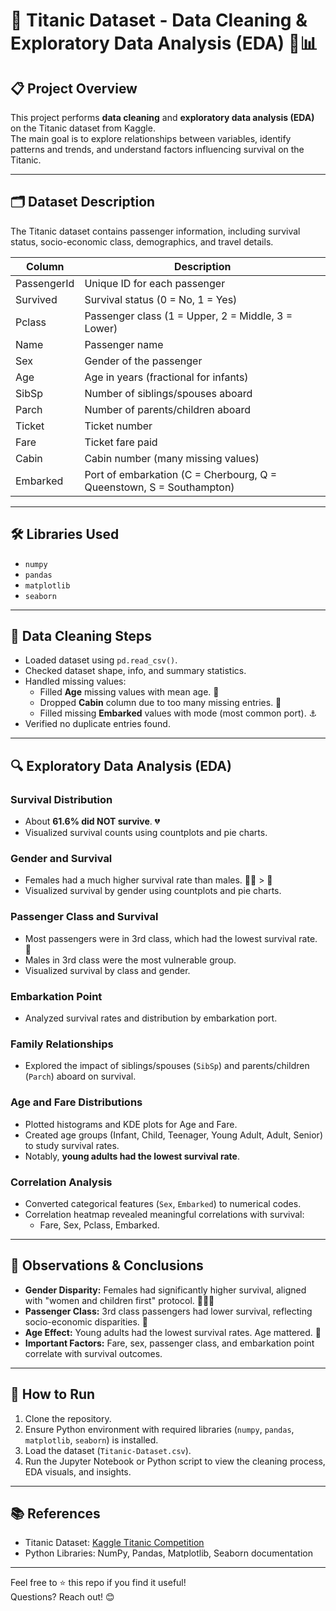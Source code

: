 # 🚢 Titanic Dataset - Data Cleaning & Exploratory Data Analysis (EDA) 🧹📊

## 📋 Project Overview
This project performs **data cleaning** and **exploratory data analysis (EDA)** on the Titanic dataset from Kaggle.  
The main goal is to explore relationships between variables, identify patterns and trends, and understand factors influencing survival on the Titanic.

---

## 🗂 Dataset Description
The Titanic dataset contains passenger information, including survival status, socio-economic class, demographics, and travel details.

| Column       | Description                                          |
|--------------|------------------------------------------------------|
| PassengerId  | Unique ID for each passenger                         |
| Survived     | Survival status (0 = No, 1 = Yes)                   |
| Pclass       | Passenger class (1 = Upper, 2 = Middle, 3 = Lower)  |
| Name         | Passenger name                                       |
| Sex          | Gender of the passenger                              |
| Age          | Age in years (fractional for infants)               |
| SibSp        | Number of siblings/spouses aboard                    |
| Parch        | Number of parents/children aboard                    |
| Ticket       | Ticket number                                       |
| Fare         | Ticket fare paid                                    |
| Cabin        | Cabin number (many missing values)                  |
| Embarked     | Port of embarkation (C = Cherbourg, Q = Queenstown, S = Southampton) |

---

## 🛠 Libraries Used
- `numpy`  
- `pandas`  
- `matplotlib`  
- `seaborn`

---

## 🧹 Data Cleaning Steps
- Loaded dataset using `pd.read_csv()`.
- Checked dataset shape, info, and summary statistics.
- Handled missing values:
  - Filled **Age** missing values with mean age. 🧓
  - Dropped **Cabin** column due to too many missing entries. 🚫
  - Filled missing **Embarked** values with mode (most common port). ⚓
- Verified no duplicate entries found.

---

## 🔍 Exploratory Data Analysis (EDA)

### Survival Distribution
- About **61.6% did NOT survive**. 💔
- Visualized survival counts using countplots and pie charts.

### Gender and Survival
- Females had a much higher survival rate than males. 👩‍🦰 > 👨
- Visualized survival by gender using countplots and pie charts.

### Passenger Class and Survival
- Most passengers were in 3rd class, which had the lowest survival rate. 🥉
- Males in 3rd class were the most vulnerable group.
- Visualized survival by class and gender.

### Embarkation Point
- Analyzed survival rates and distribution by embarkation port.

### Family Relationships
- Explored the impact of siblings/spouses (`SibSp`) and parents/children (`Parch`) aboard on survival.

### Age and Fare Distributions
- Plotted histograms and KDE plots for Age and Fare.
- Created age groups (Infant, Child, Teenager, Young Adult, Adult, Senior) to study survival rates.
- Notably, **young adults had the lowest survival rate**.

### Correlation Analysis
- Converted categorical features (`Sex`, `Embarked`) to numerical codes.
- Correlation heatmap revealed meaningful correlations with survival:
  - Fare, Sex, Pclass, Embarked.

---

## 📝 Observations & Conclusions
- **Gender Disparity:** Females had significantly higher survival, aligned with "women and children first" protocol. 👩‍👧‍👦
- **Passenger Class:** 3rd class passengers had lower survival, reflecting socio-economic disparities. 🥉
- **Age Effect:** Young adults had the lowest survival rates. Age mattered. 🎂
- **Important Factors:** Fare, sex, passenger class, and embarkation point correlate with survival outcomes.

---

## 🚀 How to Run
1. Clone the repository.  
2. Ensure Python environment with required libraries (`numpy`, `pandas`, `matplotlib`, `seaborn`) is installed.  
3. Load the dataset (`Titanic-Dataset.csv`).  
4. Run the Jupyter Notebook or Python script to view the cleaning process, EDA visuals, and insights.

---

## 📚 References
- Titanic Dataset: [Kaggle Titanic Competition](https://www.kaggle.com/c/titanic)  
- Python Libraries: NumPy, Pandas, Matplotlib, Seaborn documentation  

---

Feel free to ⭐ this repo if you find it useful!  
Questions? Reach out! 😊

